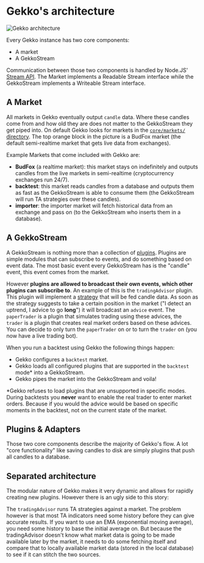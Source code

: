 # Gekko's architecture

![Gekko architecture](https://wizb.it/gekko/static/architecture.jpg)

Every Gekko instance has two core components:

- A market
- A GekkoStream

Communication between those two components is handled by Node.JS' [Stream API](https://nodejs.org/api/stream.html). The Market implements a Readable Stream interface while the GekkoStream implements a Writeable Stream interface.

## A Market

All markets in Gekko eventually output `candle` data. Where these candles come from and how old they are does not matter to the GekkoStream they get piped into. On default Gekko looks for markets in the [`core/markets/` directory](https://github.com/askmike/gekko/tree/stable/core/markets). The top orange block in the picture is a BudFox market (the default semi-realtime market that gets live data from exchanges).

Example Markets that come included with Gekko are:

- **BudFox** (a realtime market): this market stays on indefinitely and outputs candles from the live markets in semi-realtime (cryptocurrency exchanges run 24/7).
- **backtest**: this market reads candles from a database and outputs them as fast as the GekkoStream is able to consume them (the GekkoStream will run TA strategies over these candles).
- **importer**: the importer market will fetch historical data from an exchange and pass on (to the GekkoStream who inserts them in a database).

## A GekkoStream

A GekkoStream is nothing more than a collection of [plugins](../commandline/plugins.md). Plugins are simple modules that can subscribe to events, and do something based on event data. The most basic event every GekkoStream has is the "candle" event, this event comes from the market.

However **plugins are allowed to broadcast their own events, which other plugins can subscribe to**. An example of this is the `tradingAdvisor` plugin. This plugin will implement a [strategy](../strategies/introduction.md) that will be fed candle data. As soon as the strategy suggests to take a certain position in the market ("I detect an uptrend, I advice to go **long**") it will broadcast an `advice` event. The `paperTrader` is a plugin that simulates trading using these advices, the `trader` is a plugin that creates real market orders based on these advices. You can decide to only turn the `paperTrader` on or to turn the `trader` on (you now have a live trading bot).

When you run a backtest using Gekko the following things happen:

- Gekko configures a `backtest` market.
- Gekko loads all configured plugins that are supported in the `backtest` mode* into a GekkoStream.
- Gekko pipes the market into the GekkoStream and voila!

\*Gekko refuses to load plugins that are unsupported in specific modes. During backtests you **never** want to enable the real trader to enter market orders. Because if you would the advice would be based on specific moments in the backtest, not on the current state of the market.

## Plugins & Adapters

Those two core components describe the majority of Gekko's flow. A lot "core functionality" like saving candles to disk are simply plugins that push all candles to a database.

## Separated architecture

The modular nature of Gekko makes it very dynamic and allows for rapidly creating new plugins. However there is an ugly side to this story:

The `tradingAdvisor` runs TA strategies against a market. The problem however is that most TA indicators need some history before they can give accurate results. If you want to use an EMA (exponential moving average), you need some history to base the initial average on. But because the tradingAdvisor doesn't know what market data is going to be made available later by the market, it needs to do some fetching itself and compare that to locally available market data (stored in the local database) to see if it can stitch the two sources.
